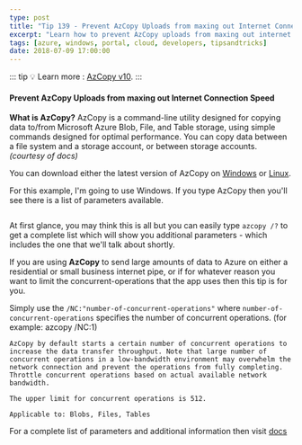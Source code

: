 ```yaml
---
type: post
title: "Tip 139 - Prevent AzCopy Uploads from maxing out Internet Connection Speed"
excerpt: "Learn how to prevent AzCopy uploads from maxing out internet connection speed"
tags: [azure, windows, portal, cloud, developers, tipsandtricks]
date: 2018-07-09 17:00:00
---
```


::: tip
:bulb: Learn more : [AzCopy v10](https://docs.microsoft.com/azure/storage/common/storage-use-azcopy-v10?WT.mc_id=azure-azuredevtips-azureappsdev).
:::

#### Prevent AzCopy Uploads from maxing out Internet Connection Speed

**What is AzCopy?** AzCopy is a command-line utility designed for copying data to/from Microsoft Azure Blob, File, and Table storage, using simple commands designed for optimal performance. You can copy data between a file system and a storage account, or between storage accounts. *(courtesy of docs)*


You can download either the latest version of AzCopy on [Windows](http://aka.ms/downloadazcopy?WT.mc_id=akams-azuredevtips-azureappsdev) or [Linux](https://docs.microsoft.com/azure/storage/common/storage-use-azcopy-linux?WT.mc_id=docs-azuredevtips-azureappsdev).

For this example, I'm going to use Windows. If you type AzCopy then you'll see there is a list of parameters available. 

<img :src="$withBase('/files/azcopy1blog.png')">

At first glance, you may think this is all but you can easily type `azcopy /?` to get a complete list which will show you additional parameters - which includes the one that we'll talk about shortly. 

If you are using **AzCopy** to send large amounts of data to Azure on either a residential or small business internet pipe, or if for whatever reason you want to limit the concurrent-operations that the app uses then this tip is for you. 

Simply use the `/NC:"number-of-concurrent-operations"` where `number-of-concurrent-operations` specifies the number of concurrent operations. (for example: azcopy /NC:1)

```
AzCopy by default starts a certain number of concurrent operations to increase the data transfer throughput. Note that large number of concurrent operations in a low-bandwidth environment may overwhelm the network connection and prevent the operations from fully completing. Throttle concurrent operations based on actual available network bandwidth.

The upper limit for concurrent operations is 512.

Applicable to: Blobs, Files, Tables
```

For a complete list of parameters and additional information then visit [docs](https://docs.microsoft.com/azure/storage/common/storage-use-azcopy?toc=%2fazure%2fstorage%2ffiles%2ftoc.json#azcopy-parameters?WT.mc_id=docs-azuredevtips-azureappsdev)

